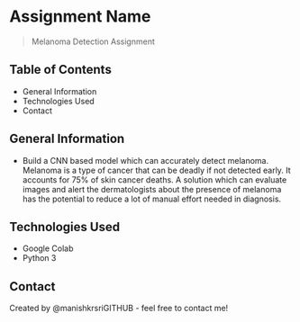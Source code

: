 # Assignment Name
>Melanoma Detection Assignment


## Table of Contents
* General Information
* Technologies Used
* Contact

<!-- You can include any other section that is pertinent to your problem -->

## General Information
- Build a CNN based model which can accurately detect melanoma. Melanoma is a type of cancer that can be deadly if not detected early. It accounts for 75% of skin cancer deaths. A solution which can evaluate images and alert the dermatologists about the presence of melanoma has the potential to reduce a lot of manual effort needed in diagnosis.

## Technologies Used
- Google Colab
- Python 3

<!-- As the libraries versions keep on changing, it is recommended to mention the version of library used in this project --> 


## Contact
Created by @manishkrsriGITHUB - feel free to contact me!


<!-- Optional -->
<!-- ## License -->
<!-- This project is open source and available under the [... License](). -->

<!-- You don't have to include all sections - just the one's relevant to your project -->
